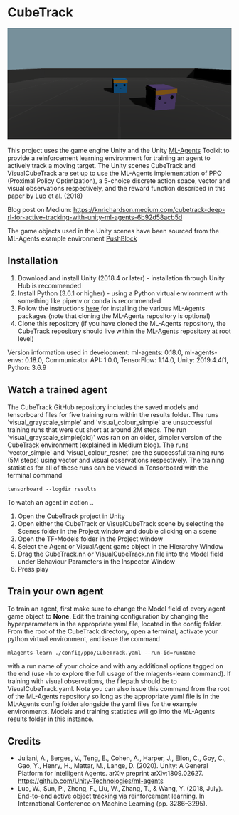 # CubeTrack

![CubeTrack](Images/CubeTrack_nologo.png)

This project uses the game engine Unity and the Unity [ML-Agents](https://github.com/Unity-Technologies/ml-agents) Toolkit to provide a reinforcement learning environment for training an agent to actively track a moving target. The Unity scenes CubeTrack and VisualCubeTrack are set up to use the ML-Agents implementation of PPO (Proximal Policy Optimization), a 5-choice discrete action space, vector and visual observations respectively, and the reward function described in this paper by [Luo](http://proceedings.mlr.press/v80/luo18a/luo18a.pdf) et al. (2018)

Blog post on Medium: https://knrichardson.medium.com/cubetrack-deep-rl-for-active-tracking-with-unity-ml-agents-6b92d58acb5d

The game objects used in the Unity scenes have been sourced from the ML-Agents example environment [PushBlock](https://github.com/Unity-Technologies/ml-agents/tree/master/Project/Assets/ML-Agents/Examples)

## Installation 

1. Download and install Unity (2018.4 or later) - installation through Unity Hub is recommended
2. Install Python (3.6.1 or higher) - using a Python virtual environment with something like pipenv or conda is recommended
3. Follow the instructions [here](https://github.com/Unity-Technologies/ml-agents/blob/master/docs/Installation.md) for installing the various ML-Agents packages (note that cloning the ML-Agents repository is optional) 
4. Clone this repository (if you have cloned the ML-Agents repository, the CubeTrack repository should live within the ML-Agents repository at root level)

Version information used in development:
  ml-agents: 0.18.0,
  ml-agents-envs: 0.18.0,
  Communicator API: 1.0.0,
  TensorFlow: 1.14.0,
  Unity: 2019.4.4f1,
  Python: 3.6.9

## Watch a trained agent

The CubeTrack GitHub repository includes the saved models and tensorboard files for five training runs within the results folder. The runs 'visual_grayscale_simple' and 'visual_colour_simple' are unsuccessful training runs that were cut short at around 2M steps. The run 'visual_grayscale_simple(old)' was ran on an older, simpler version of the CubeTrack environment (explained in Medium blog). The runs 'vector_simple' and 'visual_colour_resnet' are the successful training runs (5M steps) using vector and visual observations respectively. The training statistics for all of these runs can be viewed in Tensorboard with the terminal command

```
tensorboard --logdir results
```

To watch an agent in action ..
1. Open the CubeTrack project in Unity
2. Open either the CubeTrack or VisualCubeTrack scene by selecting the Scenes folder in the Project window and double clicking on a scene
3. Open the TF-Models folder in the Project window
4. Select the Agent or VisualAgent game object in the Hierarchy Window
5. Drag the CubeTrack.nn or VisualCubeTrack.nn file into the Model field under Behaviour Parameters in the Inspector Window
6. Press play

## Train your own agent

To train an agent, first make sure to change the Model field of every agent game object to **None**. Edit the training configuration by changing the hyperparameters in the appropriate yaml file, located in the config folder. From the root of the CubeTrack directory, open a terminal, activate your python virtual environment, and issue the command

```
mlagents-learn ./config/ppo/CubeTrack.yaml --run-id=runName
```

with a run name of your choice and with any additional options tagged on the end (use -h to explore the full usage of the mlagents-learn command). If training with visual observations, the filepath should be to VisualCubeTrack.yaml. Note you can also issue this command from the root of the ML-Agents repository so long as the appropriate yaml file is in the ML-Agents config folder alongside the yaml files for the example environments. Models and training statistics will go into the ML-Agents results folder in this instance. 

## Credits

* Juliani, A., Berges, V., Teng, E., Cohen, A., Harper, J., Elion, C., Goy, C., Gao, Y., Henry, H., Mattar, M., Lange, D. (2020). Unity: A General Platform for Intelligent Agents. arXiv preprint arXiv:1809.02627. https://github.com/Unity-Technologies/ml-agents
* Luo, W., Sun, P., Zhong, F., Liu, W., Zhang, T., & Wang, Y. (2018, July). End-to-end active object tracking via reinforcement learning. In International Conference on Machine Learning (pp. 3286–3295).


